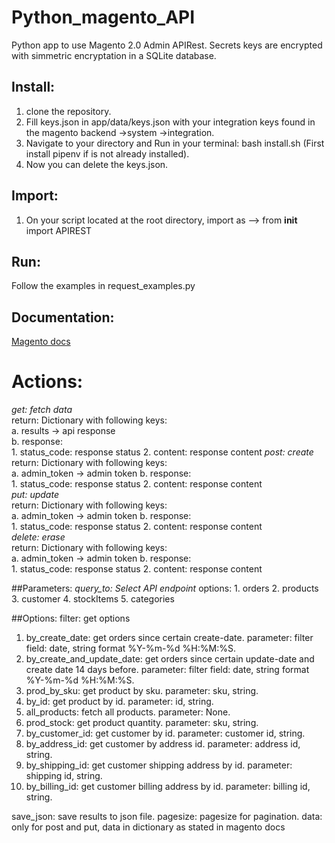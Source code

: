 # Python_magento_API
Python app to use Magento 2.0 Admin APIRest.
Secrets keys are encrypted with simmetric encryptation in a SQLite database.

## Install:
1. clone the repository.
2. Fill keys.json in app/data/keys.json with your integration keys found in the magento backend ->system ->integration.
3. Navigate to your directory and Run in your terminal: bash install.sh (First install pipenv if is not already installed).
4. Now you can delete the keys.json.

## Import:
1. On your script located at the root directory, import as --> from __init__ import APIREST

## Run:
Follow the examples in request_examples.py

## Documentation:
[Magento docs](https://magento.redoc.ly/2.4.2-admin/) 
# Actions:
  *get: fetch data*\
    return: Dictionary with following keys:\
      a. results -> api response\
      b. response:\
        1. status_code: response status
        2. content: response content
  *post: create*\
    return: Dictionary with following keys:\
      a. admin_token -> admin token
      b. response:\
        1. status_code: response status
        2. content: response content    
  *put: update*\
    return: Dictionary with following keys:\
      a. admin_token -> admin token
      b. response:\
        1. status_code: response status
        2. content: response content    
  *delete: erase*\
    return: Dictionary with following keys:\
      a. admin_token -> admin token
      b. response:\
        1. status_code: response status
        2. content: response content    


##Parameters:
*query_to: Select API endpoint*
  options:
    1. orders
    2. products
    3. customer
    4. stockItems
    5. categories

##Options:
filter: get options
  1. by_create_date: get orders since certain create-date.
    parameter: filter field: date, string format %Y-%m-%d %H:%M:%S.
  2. by_create_and_update_date: get orders since certain update-date and create date 14 days before.
    parameter: filter field: date, string format %Y-%m-%d %H:%M:%S.
  3. prod_by_sku: get product by sku.
    parameter: sku, string.
  4. by_id: get product by id.
    parameter: id, string.
  5. all_products: fetch all products.
    parameter: None.
  6. prod_stock: get product quantity.
    parameter: sku, string.
  7. by_customer_id: get customer by id.
    parameter: customer id, string.
  8. by_address_id: get customer by address id.
    parameter: address id, string.
  9. by_shipping_id: get customer shipping address by id.
    parameter: shipping id, string.
  10. by_billing_id: get customer billing address by id.
    parameter: billing id, string.

save_json: save results to json file.
pagesize: pagesize for pagination.
data: only for post and put, data in dictionary as stated in magento docs

